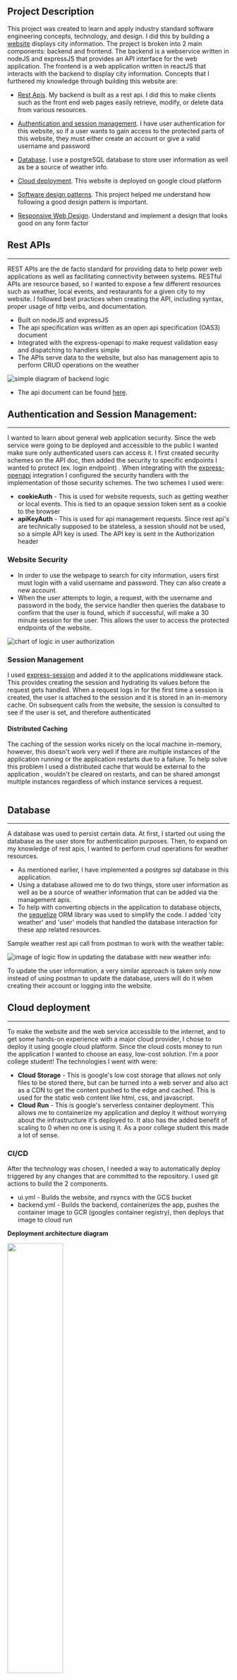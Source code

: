 ## Project Description
This project was created to learn and apply industry standard software engineering concepts, technology, and design. I did this by building a [website](https://jacktabb.net/) displays city information. The project is broken into 2 main components: backend and frontend.
The backend is a webservice written in nodeJS and expressJS that provides an API interface for the web application. The frontend is a web application written in reactJS that interacts with the backend to display city information. Concepts that I furthered my knowledge through building this website are:

* [Rest Apis](#rest-apis). My backend is built as a rest api. I did this to make clients such as the front end web pages easily retrieve, modify, or delete data from various resources.

* [Authentication and session management](#authentication-and-session-management). I have user authentication for this website, so if a user wants to gain access to the protected parts of this website, they must either create an account or give a valid username and password 

* [Database](#database). I use a postgreSQL database to store user information as well as be a source of weather info. 

* [Cloud deployment](#cloud-deployment). This website is deployed on google cloud platform

* [Software design patterns](#software-design-patterns). This project helped me understand how following a good design pattern is important.

* [Responsive Web Design](#responsive-web-design). Understand and implement a design that looks good on any form factor

## Rest APIs

---
REST APIs are the de facto standard for providing data to help power web applications as well as facilitating connectivity between systems.
RESTful APIs are resource based, so I wanted to expose a few different resources such as weather, local events, and restaurants for a given city to my website.
I followed best practices when creating the API, including syntax, proper usage of http verbs, and documentation. 

* Built on nodeJS and expressJS
* The api specification was written as an open api specification (OAS3) document 
* Integrated with the express-openapi to make request validation easy and dispatching to handlers simple
* The APIs serve data to the website, but also has management apis to perform CRUD operations on the weather

![simple diagram of backend logic](imagesForReadme/restapi.png)
 
* The api document can be found [here](https://jtabb1213.github.io/weather/#/).

## Authentication and Session Management:

---
I wanted to learn about general web application security. Since the web service were going to be deployed and accessible to the public I wanted make sure only
authenticated users can access it. I first created security schemes on the API doc, then added the security to specific endpoints I wanted to protect (ex. login endpoint)
. When integrating with the [express-openapi](https://www.npmjs.com/package/express-openapi) integration I configured the security handlers with the implementation of those security schemes. The two schemes I used were:
* __cookieAuth__ - This is used for website requests, such as getting weather or local events. This is tied to an opaque session token sent as a cookie to the browser
* __apiKeyAuth__ - This is used for api management requests. Since rest api's are technically supposed to be stateless, a session should not be used, so a simple API key is used. The API key is sent in the Authorization header

### Website Security
* In order to use the webpage to search for city information, users first must login with a valid username and password. They can also create a new account.
* When the user attempts to login, a request, with the username and password in the body, the service handler then queries the database to confirm that the user is found, which if successful, will make a 30 minute session for the user. This allows the user to access the protected endpoints of the website.

![chart of logic in user authorization](imagesForReadme/imagedb.png)

### Session Management
I used [express-session](https://www.npmjs.com/package/express-session) and added it to the applications middleware stack. 
This provides creating the session and hydrating its values before the request gets handled. When a request logs in for the first time a session is created, the user is attached
to the session and it is stored in an in-memory cache. On subsequent calls from the website, the session is consulted to see if the user is set, and therefore authenticated 

#### Distributed Caching
The caching of the session works nicely on the local machine in-memory, however, this doesn't work very well if there are multiple instances of the application running
or the application restarts due to a failure. To help solve this problem I used a distributed cache that would be external to the application
, wouldn't be cleared on restarts, and can be shared amongst multiple instances regardless of which instance services a request.

<img scr="imagesForReadme/imageSC.png" width="50%">

## Database

---
A database was used to persist certain data. At first, I started out using the database as the user store for authentication purposes. 
Then, to expand on my knowledge of rest apis, I wanted to perform crud operations for weather resources.


* As mentioned earlier, I have implemented a postgres sql database in this application.
* Using a database allowed me to do two things, store user information as well as be a source of weather information that can be added via the management apis. 
* To help with converting objects in the application to database objects, the [sequelize](https://www.npmjs.com/package/sequelize) ORM library was used to simplify the code. I added 'city weather' and 'user' models that handled the database interaction for these app related resources.

Sample weather rest api call from postman to work with the weather table:

![image of logic flow in updating the database with new weather info:](imagesForReadme/imageWeatherDB.png)

To update the user information, a very similar approach is taken only now instead of using postman to update the database, users will do it when creating their account or logging into the website.

## Cloud deployment

---
To make the website and the web service accessible to the internet, and to get some hands-on experience with a major cloud provider, I chose to deploy it using google cloud platform.
Since the cloud costs money to run the application I wanted to choose an easy, low-cost solution. I'm a poor college student! The technologies I went with were:

* __Cloud Storage__ - This is google's low cost storage that allows not only files to be stored there, but can be turned into a web server and also act as a CDN to get the content pushed to the edge and cached. This is used for the static web content like html, css, and javascript.
* __Cloud Run__ - This is google's serverless container deployment. This allows me to containerize my application and deploy it without worrying about the infrastructure it's deployed to. It also has the added benefit of scaling to 0 when no one is using it. As a poor college student this made a lot of sense. 

### CI/CD
After the technology was chosen, I needed a way to automatically deploy triggered by any changes that are committed to the repository. I used git actions to build the 2 components.

* ui.yml - Builds the website, and rsyncs with the GCS bucket
* backend.yml - Builds the backend, containerizes the app, pushes the container image to GCR (googles container registry), then deploys that image to cloud run 


__Deployment architecture diagram__

<img src="imagesForReadme/image1.png" width="50%">


## Software design patterns

---

I have been studying the famous [design patterns](https://en.wikipedia.org/wiki/Design_Patterns)
 book and wanted to try implementing some of them in the application. At first I started just writing code, but I soon started to see and identify some patterns
that would make development easier, cleaner, and better organized. One pattern that emerged was the [delegate pattern](https://en.wikipedia.org/wiki/Delegation_pattern#:~:text=In%20software%20engineering%2C%20the%20delegation,but%20with%20the%20original%20context.)

### Delegate
For the web service I wanted to have multiple providers for weather. I needed a way to easily switch between providers without having to rewrite code to accomplish it. I created a main service that requests were sent
which would then contain a delegate for the real service, and forward the request to the delegate to handle. The switching of the provider was done through a config file

__Below is a model of the backend design, where I followed this pattern__

![Model of backend design](imagesForReadme/image2.png)

### Service Provider Interface
The [SPI](https://en.wikipedia.org/wiki/Service_provider_interface) pattern was used to have many different implementations of weather providers, including my own. The interface was a strict contract that had to return data in a consistent format to the caller. 
This had the advantage of using any service provider, and not having to change the UI code. I can see this being very useful in a real site where one provider may be down, so a fallback would be to use a backup service provider. This would make the overall service have a 
high degree of availability.

## Responsive Web Design
The UI was implemented using reactJS, and [MUI](https://mui.com/material-ui/guides/responsive-ui/) as the design system. The implementation of MUI on react has responsive layouts built in. 
By using the breakpoints and changing the layout direction or col/row sizes based on those breakpoints as well as reducing font size, spacing, margins, etc..
helped make the application look good on browsers, tablets, or mobile devices.


